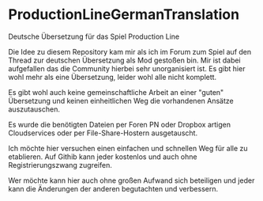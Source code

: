 # ProductionLineGermanTranslation
Deutsche Übersetzung für das Spiel Production Line


Die Idee zu diesem Repository kam mir als ich im Forum zum Spiel auf den Thread zur deutschen Übersetzung als Mod gestoßen bin. Mir ist dabei aufgefallen das die Community hierbei sehr unorganisiert ist. Es gibt hier wohl mehr als eine Übersetzung, leider wohl alle nicht komplett. 

Es gibt wohl auch keine gemeinschaftliche Arbeit an einer "guten" Übersetzung und keinen einheitlichen Weg die vorhandenen Ansätze auszutauschen.

Es wurde die benötigten Dateien per Foren PN oder Dropbox artigen Cloudservices oder per File-Share-Hostern ausgetauscht.

Ich möchte hier versuchen einen einfachen und schnellen Weg für alle zu etablieren.
Auf Githib kann jeder kostenlos und auch ohne Registrierungszwang zugreifen.

Wer möchte kann hier auch ohne großen Aufwand sich beteiligen und jeder kann die Änderungen der anderen begutachten und verbessern.
